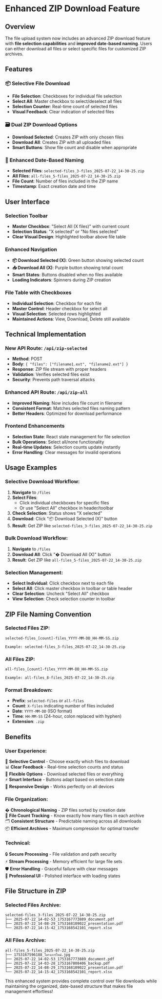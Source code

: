 # Enhanced ZIP Download Feature

## Overview

The file upload system now includes an advanced ZIP download feature with **file selection capabilities** and **improved date-based naming**. Users can either download all files or select specific files for customized ZIP archives.

## Features

### 📦 **Selective File Download**
- **File Selection**: Checkboxes for individual file selection
- **Select All**: Master checkbox to select/deselect all files
- **Selection Counter**: Real-time count of selected files
- **Visual Feedback**: Clear indication of selected files

### 🗃️ **Dual ZIP Download Options**
- **Download Selected**: Creates ZIP with only chosen files
- **Download All**: Creates ZIP with all uploaded files
- **Smart Buttons**: Show file count and disable when appropriate

### 📅 **Enhanced Date-Based Naming**
- **Selected Files**: `selected-files_3-files_2025-07-22_14-30-25.zip`
- **All Files**: `all-files_5-files_2025-07-22_14-30-25.zip`
- **File Count**: Number of files included in the ZIP name
- **Timestamp**: Exact creation date and time

## User Interface

### **Selection Toolbar**
- **Master Checkbox**: "Select All (X files)" with current count
- **Selection Status**: "X selected" or "No files selected"
- **Clear Visual Design**: Highlighted toolbar above file table

### **Enhanced Navigation**
- **📦 Download Selected (X)**: Green button showing selected count
- **📥 Download All (X)**: Purple button showing total count  
- **Smart States**: Buttons disabled when no files available
- **Loading Indicators**: Spinners during ZIP creation

### **File Table with Checkboxes**
- **Individual Selection**: Checkbox for each file
- **Master Control**: Header checkbox for select all
- **Visual Selection**: Selected rows highlighted
- **Maintained Actions**: View, Download, Delete still available

## Technical Implementation

### **New API Route**: `/api/zip-selected`
- **Method**: POST
- **Body**: `{ "files": ["filename1.ext", "filename2.ext"] }`
- **Response**: ZIP file stream with proper headers
- **Validation**: Verifies selected files exist
- **Security**: Prevents path traversal attacks

### **Enhanced API Route**: `/api/zip-all`
- **Improved Naming**: Now includes file count in filename
- **Consistent Format**: Matches selected files naming pattern
- **Better Headers**: Optimized for download performance

### **Frontend Enhancements**
- **Selection State**: React state management for file selection
- **Bulk Operations**: Select all/none functionality
- **Real-time Updates**: Selection counts update instantly
- **Error Handling**: Clear messages for invalid operations

## Usage Examples

### **Selective Download Workflow:**

1. **Navigate** to `/files`
2. **Select Files**: 
   - Click individual checkboxes for specific files
   - Or use "Select All" checkbox in header/toolbar
3. **Check Selection**: Status shows "X selected"
4. **Download**: Click "📦 Download Selected (X)" button
5. **Result**: Get ZIP like `selected-files_3-files_2025-07-22_14-30-25.zip`

### **Bulk Download Workflow:**

1. **Navigate** to `/files`  
2. **Download All**: Click "� Download All (X)" button
3. **Result**: Get ZIP like `all-files_5-files_2025-07-22_14-30-25.zip`

### **Selection Management:**

- **Select Individual**: Click checkbox next to each file
- **Select All**: Click master checkbox in toolbar or table header
- **Clear Selection**: Uncheck "Select All" checkbox
- **View Selection**: Check selection counter in toolbar

## ZIP File Naming Convention

### **Selected Files ZIP:**
```
selected-files_[count]-files_YYYY-MM-DD_HH-MM-SS.zip

Example: selected-files_3-files_2025-07-22_14-30-25.zip
```

### **All Files ZIP:**
```
all-files_[count]-files_YYYY-MM-DD_HH-MM-SS.zip

Example: all-files_8-files_2025-07-22_14-30-25.zip
```

### **Format Breakdown:**
- **Prefix**: `selected-files` or `all-files`
- **Count**: `X-files` indicating number of files included
- **Date**: `YYYY-MM-DD` (ISO format)
- **Time**: `HH-MM-SS` (24-hour, colon replaced with hyphen)
- **Extension**: `.zip`

## Benefits

### **User Experience:**
🎯 **Selective Control** - Choose exactly which files to download  
📊 **Clear Feedback** - Real-time selection counts and status  
🔄 **Flexible Options** - Download selected files or everything  
⚡ **Smart Interface** - Buttons adapt based on selection state  
📱 **Responsive Design** - Works perfectly on all devices  

### **File Organization:**
� **Chronological Naming** - ZIP files sorted by creation date  
🔢 **File Count Tracking** - Know exactly how many files in each archive  
🗂️ **Consistent Structure** - Predictable naming across all downloads  
📦 **Efficient Archives** - Maximum compression for optimal transfer  

### **Technical:**
🔒 **Secure Processing** - File validation and path security  
⚡ **Stream Processing** - Memory efficient for large file sets  
🛡️ **Error Handling** - Graceful failure with clear messages  
🎨 **Professional UI** - Polished interface with loading states  

## File Structure in ZIP

### **Selected Files Archive:**
```
selected-files_3-files_2025-07-22_14-30-25.zip
├── 2025-07-22_14-02-53_1753167773889_document.pdf
├── 2025-07-22_14-08-29_1753168109022_presentation.pdf  
└── 2025-07-22_14-15-42_1753168542101_report.xlsx
```

### **All Files Archive:**
```
all-files_5-files_2025-07-22_14-30-25.zip  
├── 1753167596188_โครงการใหม่.jpg
├── 2025-07-22_14-02-53_1753167773889_document.pdf
├── 2025-07-22_14-03-28_1753167808406_backup.pdf
├── 2025-07-22_14-08-29_1753168109022_presentation.pdf
└── 2025-07-22_14-15-42_1753168542101_report.xlsx
```

This enhanced system provides complete control over file downloads while maintaining the organized, date-based structure that makes file management effortless!
